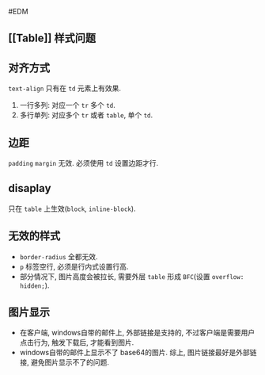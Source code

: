 #EDM
## [[Table]] 样式问题
## 对齐方式
`text-align` 只有在 `td` 元素上有效果.
1. 一行多列: 对应一个 `tr` 多个 `td`.
2. 多行单列: 对应多个 `tr` 或者 `table`, 单个 `td`.
## 边距
`padding` `margin` 无效. 必须使用 `td` 设置边距才行. 
## disaplay
只在 `table` 上生效(`block`, `inline-block`).
##  无效的样式
+ `border-radius` 全都无效.
+ `p` 标签空行, 必须是行内式设置行高.
+ 部分情况下, 图片高度会被拉长, 需要外层 `table` 形成 `BFC`(设置 `overflow: hidden;`).
## 图片显示
+ 在客户端, windows自带的邮件上, 外部链接是支持的, 不过客户端是需要用户点击行为, 触发下载后, 才能看到图片. 
+ windows自带的邮件上显示不了 base64的图片. 
综上, 图片链接最好是外部链接, 避免图片显示不了的问题. 
